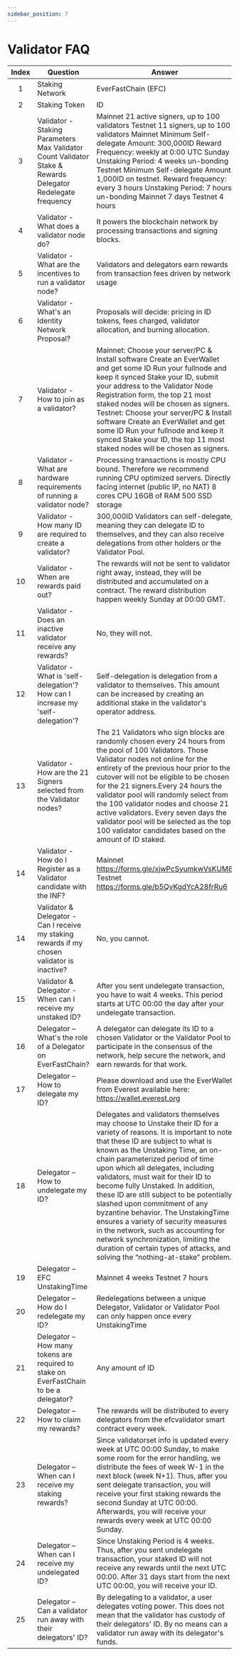 ```yaml
---
sidebar_position: 7
---
```


# Validator FAQ

| Index | Question                                                                                                    | Answer                                                                                                                                                                                                                                                                                                                                                                                                                                                                                                                                                                                                                                                                |
| :---: | ----------------------------------------------------------------------------------------------------------- | --------------------------------------------------------------------------------------------------------------------------------------------------------------------------------------------------------------------------------------------------------------------------------------------------------------------------------------------------------------------------------------------------------------------------------------------------------------------------------------------------------------------------------------------------------------------------------------------------------------------------------------------------------------------- |
|   1   | Staking Network                                                                                             | EverFastChain (EFC)                                                                                                                                                                                                                                                                                                                                                                                                                                                                                                                                                                                                                                                   |
|   2   | Staking Token                                                                                               | ID                                                                                                                                                                                                                                                                                                                                                                                                                                                                                                                                                                                                                                                                    |
|   3   | Validator - Staking Parameters Max Validator Count Validator Stake & Rewards Delegator Redelegate frequency | Mainnet 21 active signers, up to 100 validators Testnet 11 signers, up to 100 validators Mainnet Minimum Self-delegate Amount: 300,000ID Reward Frequency: weekly at 0:00 UTC Sunday Unstaking Period: 4 weeks un-bonding Testnet Minimum Self-delegate Amount: 1,000ID on testnet. Reward frequency: every 3 hours Unstaking Period: 7 hours un-bonding Mainnet 7 days Testnet 4 hours                                                                                                                                                                                                                                                                               |
|   4   | Validator - What does a validator node do?                                                                  | It powers the blockchain network by processing transactions and signing blocks.                                                                                                                                                                                                                                                                                                                                                                                                                                                                                                                                                                                       |
|   5   | Validator - What are the incentives to run a validator node?                                                | Validators and delegators earn rewards from transaction fees driven by network usage                                                                                                                                                                                                                                                                                                                                                                                                                                                                                                                                                                                  |
|   6   | Validator - What's an Identity Network Proposal?                                                            | Proposals will decide: pricing in ID tokens, fees charged, validator allocation, and burning allocation.                                                                                                                                                                                                                                                                                                                                                                                                                                                                                                                                                              |
|   7   | Validator - How to join as a validator?                                                                     | Mainnet: Choose your server/PC & Install software Create an EverWallet and get some ID Run your fullnode and keep it synced Stake your ID, submit your address to the Validator Node Registration form, the top 21 most staked nodes will be chosen as signers. Testnet: Choose your server/PC & Install software Create an EverWallet and get some ID Run your fullnode and keep it synced Stake your ID, the top 11 most staked nodes will be chosen as signers.                                                                                                                                                                                                    |
|   8   | Validator - What are hardware requirements of running a validator node?                                     | Processing transactions is mostly CPU bound. Therefore we recommend running CPU optimized servers. Directly facing internet (public IP, no NAT) 8 cores CPU 16GB of RAM 500 SSD storage                                                                                                                                                                                                                                                                                                                                                                                                                                                                               |
|   9   | Validator - How many ID are required to create a validator?                                                 | 300,000ID Validators can self-delegate, meaning they can delegate ID to themselves, and they can also receive delegations from other holders or the Validator Pool.                                                                                                                                                                                                                                                                                                                                                                                                                                                                                                   |
|  10   | Validator - When are rewards paid out?                                                                      | The rewards will not be sent to validator right away, instead, they will be distributed and accumulated on a contract. The reward distribution happen weekly Sunday at 00:00 GMT.                                                                                                                                                                                                                                                                                                                                                                                                                                                                                     |
|  11   | Validator - Does an inactive validator receive any rewards?                                                 | No, they will not.                                                                                                                                                                                                                                                                                                                                                                                                                                                                                                                                                                                                                                                    |
|  12   | Validator - What is 'self-delegation'? How can I increase my 'self-delegation'?                             | Self-delegation is delegation from a validator to themselves. This amount can be increased by creating an additional stake in the validator's operator address.                                                                                                                                                                                                                                                                                                                                                                                                                                                                                                       |
|  13   | Validator - How are the 21 Signers selected from the Validator nodes?                                       | The 21 Validators who sign blocks are randomly chosen every 24 hours from the pool of 100 Validators. Those Validator nodes not online for the entirety of the previous hour prior to the cutover will not be eligible to be chosen for the 21 signers.Every 24 hours the validator pool will randomly select from the 100 validator nodes and choose 21 active validators. Every seven days the validator pool will be selected as the top 100 validator candidates based on the amount of ID staked.                                                                                                                                                                |
|  14   | Validator - How do I Register as a Validator candidate with the INF?                                        | Mainnet https://forms.gle/xjwPcSyumkwVsKUM8 Testnet https://forms.gle/b5QvKgdYcA28frRu6                                                                                                                                                                                                                                                                                                                                                                                                                                                                                                                                                                               |
|  14   | Validator & Delegator - Can I receive my staking rewards if my chosen validator is inactive?                | No, you cannot.                                                                                                                                                                                                                                                                                                                                                                                                                                                                                                                                                                                                                                                       |
|  15   | Validator & Delegator - When can I receive my unstaked ID?                                                  | After you sent undelegate transaction, you have to wait 4 weeks. This period starts at UTC 00:00 the day after your undelegate transaction.                                                                                                                                                                                                                                                                                                                                                                                                                                                                                                                           |
|  16   | Delegator – What's the role of a Delegator on EverFastChain?                                                | A delegator can delegate its ID to a chosen Validator or the Validator Pool to participate in the consensus of the network, help secure the network, and earn rewards for that work.                                                                                                                                                                                                                                                                                                                                                                                                                                                                                  |
|  17   | Delegator – How to delegate my ID?                                                                          | Please download and use the EverWallet from Everest available here: https://wallet.everest.org                                                                                                                                                                                                                                                                                                                                                                                                                                                                                                                                                                        |
|  18   | Delegator – How to undelegate my ID?                                                                        | Delegates and validators themselves may choose to Unstake their ID for a variety of reasons. It is important to note that these ID are subject to what is known as the Unstaking Time, an on-chain parameterized period of time upon which all delegates, including validators, must wait for their ID to become fully Unstaked. In addition, these ID are still subject to be potentially slashed upon commitment of any byzantine behavior. The UnstakingTime ensures a variety of security measures in the network, such as accounting for network synchronization, limiting the duration of certain types of attacks, and solving the “nothing-at-stake” problem. |
|  19   | Delegator – EFC UnstakingTime                                                                               | Mainnet 4 weeks Testnet 7 hours                                                                                                                                                                                                                                                                                                                                                                                                                                                                                                                                                                                                                                       |
|  20   | Delegator – How do I redelegate my ID?                                                                      | Redelegations between a unique Delegator, Validator or Validator Pool can only happen once every UnstakingTime                                                                                                                                                                                                                                                                                                                                                                                                                                                                                                                                                        |
|  21   | Delegator – How many tokens are required to stake on EverFastChain to be a delegator?                       | Any amount of ID                                                                                                                                                                                                                                                                                                                                                                                                                                                                                                                                                                                                                                                      |
|  22   | Delegator – How to claim my rewards?                                                                        | The rewards will be distributed to every delegators from the efcvalidator smart contract every week.                                                                                                                                                                                                                                                                                                                                                                                                                                                                                                                                                                  |
|  23   | Delegator – When can I receive my staking rewards?                                                          | Since validatorset info is updated every week at UTC 00:00 Sunday, to make some room for the error handling, we distribute the fees of week W-1 in the next block (week N+1). Thus, after you sent delegate transaction, you will receive your first staking rewards the second Sunday at UTC 00:00. Afterwards, you will receive your rewards every week at UTC 00:00 Sunday.                                                                                                                                                                                                                                                                                        |
|  24   | Delegator – When can I receive my undelegated ID?                                                           | Since Unstaking Period is 4 weeks. Thus, after you sent undelegate transaction, your staked ID will not receive any rewards until the next UTC 00:00. After 31 days start from the next UTC 00:00, you will receive your ID.                                                                                                                                                                                                                                                                                                                                                                                                                                          |
|  25   | Delegator – Can a validator run away with their delegators' ID?                                             | By delegating to a validator, a user delegates voting power. This does not mean that the validator has custody of their delegators' ID. By no means can a validator run away with its delegator's funds.                                                                                                                                                                                                                                                                                                                                                                                                                                                              |
